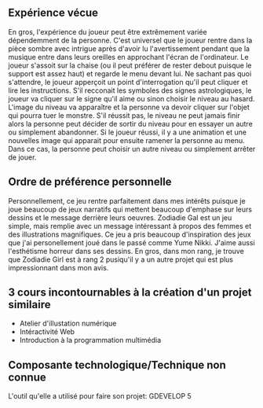 <h2>Expérience vécue</h2> 
En gros, l'expérience du joueur peut être extrêmement variée dépendemment de la personne. C'est universel que le joueur rentre dans la pièce sombre avec intrigue après d'avoir lu l'avertissement pendant que la musique entre dans leurs oreilles en approchant l'écran de l'ordinateur. Le joueur s'assoit sur la chaise (ou il peut préférer de rester debout puisque le support est assez haut) et regarde le menu devant lui. Ne sachant pas quoi s'attendre, le joueur apperçoit un point d'interrogation qu'il peut cliquer et lire les instructions. S'il recconait les symboles des signes astrologiques, le joueur va cliquer sur le signe qu'il aime ou sinon choisir le niveau au hasard. L'image du niveau va apparaître et la personne va devoir cliquer sur l'objet qui pourra tuer le monstre. S'il réussit pas, le niveau ne peut jamais finir alors la personne peut décider de sortir du niveau pour en essayer un autre ou simplement abandonner. Si le joueur réussi, il y a une animation et une nouvelles image qui apparait pour ensuite ramener la personne au menu. Dans ce cas, la personne peut choisir un autre niveau ou simplement arrêter de jouer. 

<h2>Ordre de préférence personnelle</h2> 
Personnellement, ce jeu rentre parfaitement dans mes intérêts puisque je joue beaucoup de jeux narratifs qui mettent beaucoup d'emphase sur leurs dessins et le message derrière leurs oeuvres. Zodiadie Gal est un jeu simple, mais remplie avec un message intéressant à propos des femmes et des illustrations magnifiques. Ce jeu a pris beaucoup d'inspiration des jeux que j'ai personellement joué dans le passé comme Yume Nikki. J'aime aussi l'esthétisme horreur dans ses dessins. En gros, dans mon rang, je trouve que Zodiadie Girl est à rang 2 pusiqu'il y a un autre projet qui est plus impressionnant dans mon avis. 

<h2>3 cours incontournables à la création d'un projet similaire</h2> 

- Atelier d'illustation numérique
- Intéractivité Web
- Introduction à la programmation multimédia

<h2>Composante technologique/Technique non connue</h2> 
L'outil qu'elle a utilisé pour faire son projet: GDEVELOP 5 
